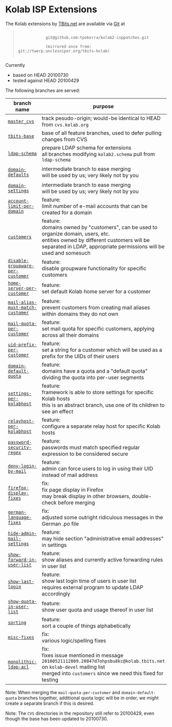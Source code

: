 <html>
	<body>
		<h1>Kolab ISP Extensions</h1>
		<p>The Kolab extensions by
		<a href="http://www.tbits.net/" target="_blank">TBits.net</a>
		are available via
		<a href="http://www.git-scm.com/" target="_blank">Git</a> at</p>
		<blockquote><code>
			git@github.com:tpokorra/kolab2-isppatches.git<br/>
			(mirrored once from: git://twerp.unclesniper.org/tbits-kolab)
		</code></blockquote>
		<p>Currently</p>
		<ul>
			<li>
				based on HEAD 20100730<br />
			</li>
			<li>tested against HEAD 20100429</li>
		</ul>
		<p>The following branches are served:</p>
		<table>
			<thead>
				<tr>
					<th style="width: 250px;">branch name</th>
					<th>purpose</th>
					<th style="width: 200px;">pulls from</th>
				</tr>
			</thead>
			<tbody>
				<tr>
					<td><code><a href="https://github.com/tpokorra/kolab2-isppatches/tree/master_cvs">master_cvs</a></code></td>
					<td>
						track pesudo-origin; would-be identical
						to HEAD from <code>cvs.kolab.org</code>
					</td>
					<td>Kolab CVS</th>
				</tr>
				<tr>
					<td><code><a href="https://github.com/tpokorra/kolab2-isppatches/tree/tbits-base">tbits-base</a></code></td>
					<td>
						base of all feature branches, used to
						defer pulling changes from CVS
					</td>
					<td><code>master</code></th>
				</tr>
				<tr>
					<td><code><a href="https://github.com/tpokorra/kolab2-isppatches/tree/ldap-schema">ldap-schema</a></code></td>
					<td>
						prepare LDAP schema for extensions<br />
						all branches modifying <code>kolab2.schema</code>
						pull from <code>ldap-schema</code>
					</td>
					<td><code>tbits-base</code></th>
				</tr>
				<tr>
					<td><code><a href="https://github.com/tpokorra/kolab2-isppatches/tree/domain-defaults">domain-defaults</a></code></td>
					<td>
						intermediate branch to ease merging<br />
						will be used by us; very likely not by you
					</td>
					<td><code>ldap-schema<br />domain-settings</code></th>
				</tr>
				<tr>
					<td><code><a href="https://github.com/tpokorra/kolab2-isppatches/tree/domain-settings">domain-settings</a></code></td>
					<td>
						intermediate branch to ease merging<br />
						will be used by us; very likely not by you
					</td>
					<td><code>ldap-schema</code></th>
				</tr>
				<tr>
					<td><code><a href="https://github.com/tpokorra/kolab2-isppatches/tree/account-limit-per-domain">account-limit-per-domain</a></code></td>
					<td>
						<span class="bo">feature:</span><br />
						limit number of e-mail accounts that can be created
						for a domain
					</td>
					<td><code>ldap-schema<br />domain-defaults</code></th>
				</tr>
				<tr>
					<td><code><a href="https://github.com/tpokorra/kolab2-isppatches/tree/customers">customers</a></code></td>
					<td>
						<span class="bo">feature:</span><br />
						domains owned by &quot;customers&quot;, can be used
						to organize domain, users, etc.<br />
						entities owned by different customers will be
						separated in LDAP, appropriate permissions will be
						used and somesuch
					</td>
					<td><code>ldap-schema<br />domain-settings<br />monolithic-ldap-acl</code></th>
				</tr>
				<tr>
					<td><code><a href="https://github.com/tpokorra/kolab2-isppatches/tree/disable-groupware-per-customer">disable-groupware-per-customer</a></code></td>
					<td>
						<span class="bo">feature:</span><br />
						disable groupware functionality for specific
						customers
					</td>
					<td><code>customers</code></th>
				</tr>
				<tr>
					<td><code><a href="https://github.com/tpokorra/kolab2-isppatches/tree/home-server-per-customer">home-server-per-customer</a></code></td>
					<td>
						<span class="bo">feature:</span><br />
						set default Kolab home server for a customer
					</td>
					<td><code>customers</code></th>
				</tr>
				<tr>
					<td><code><a href="https://github.com/tpokorra/kolab2-isppatches/tree/mail-alias-must-match-customer">mail-alias-must-match-customer</a></code></td>
					<td>
						<span class="bo">feature:</span><br />
						prevent customers from creating mail aliases
						within domains they do not own
					</td>
					<td><code>customers</code></th>
				</tr>
				<tr>
					<td><code><a href="https://github.com/tpokorra/kolab2-isppatches/tree/mail-quota-per-customer">mail-quota-per-customer</a></code></td>
					<td>
						<span class="bo">feature:</span><br />
						set mail quota for specific customers,
						applying across all their domains
					</td>
					<td><code>customers</code></th>
				</tr>
				<tr>
					<td><code><a href="https://github.com/tpokorra/kolab2-isppatches/tree/uid-prefix-per-customer">uid-prefix-per-customer</a></code></td>
					<td>
						<span class="bo">feature:</span><br />
						set a string for a customer which will be
						used as a prefix for the UIDs of their
						users
					</td>
					<td><code>customers</code></th>
				</tr>
				<tr>
					<td><code><a href="https://github.com/tpokorra/kolab2-isppatches/tree/domain-default-quota">domain-default-quota</a></code></td>
					<td>
						<span class="bo">feature:</span><br />
						domains have a quota and a &quot;default
						quota&quot; dividing the quota into per-user
						segments
					</td>
					<td><code>ldap-schema<br />domain-defaults</code></th>
				</tr>
				<tr>
					<td><code><a href="https://github.com/tpokorra/kolab2-isppatches/tree/settings-per-kolabhost">settings-per-kolabhost</a></code></td>
					<td>
						<span class="bo">feature:</span><br />
						framework is able to store settings for
						specific Kolab hosts<br />
						this is an abstract branch, use one of
						its children to see an effect
					</td>
					<td><code>ldap-schema</code></th>
				</tr>
				<tr>
					<td><code><a href="https://github.com/tpokorra/kolab2-isppatches/tree/relayhost-per-kolabhost">relayhost-per-kolabhost</a></code></td>
					<td>
						<span class="bo">feature:</span><br />
						configure a separate relay host for specific
						Kolab hosts
					</td>
					<td><code>settings-per-kolabhost</code></th>
				</tr>
				<tr>
					<td><code><a href="https://github.com/tpokorra/kolab2-isppatches/tree/password-security-regex">password-security-regex</a></code></td>
					<td>
						<span class="bo">feature:</span><br />
						passwords must match specified regular
						expression to be considered secure
					</td>
					<td><code>ldap-schema</code></th>
				</tr>
				<tr>
					<td><code><a href="https://github.com/tpokorra/kolab2-isppatches/tree/deny-login-by-mail">deny-login-by-mail</a></code></td>
					<td>
						<span class="bo">feature:</span><br />
						admin can force users to log in using
						their UID instead of mail address
					</td>
					<td><code>tbits-base</code></th>
				</tr>
				<tr>
					<td><code><a href="https://github.com/tpokorra/kolab2-isppatches/tree/firefox-display-fixes">firefox-display-fixes</a></code></td>
					<td>
						<span class="bo">fix:</span><br />
						fix page display in Firefox<br />
						may break display in other browsers, double-check before merging
					</td>
					<td><code>tbits-base</code></th>
				</tr>
				<tr>
					<td><code><a href="https://github.com/tpokorra/kolab2-isppatches/tree/german-language-fixes">german-language-fixes</a></code></td>
					<td>
						<span class="bo">fix:</span><br />
						adjusted some outright ridiculous messages
						in the German .po file
					</td>
					<td><code>tbits-base</code></th>
				</tr>
				<tr>
					<td><code><a href="https://github.com/tpokorra/kolab2-isppatches/tree/hide-admin-mail-settings">hide-admin-mail-settings</a></code></td>
					<td>
						<span class="bo">feature:</span><br />
						may hide section &quot;administrative email
						addresses&quot; in settings
					</td>
					<td><code>tbits-base</code></th>
				</tr>
				<tr>
					<td><code><a href="https://github.com/tpokorra/kolab2-isppatches/tree/show-forward-in-user-list">show-forward-in-user-list</a></code></td>
					<td>
						<span class="bo">feature:</span><br />
						show aliases and currently active
						forwarding rules in user list
					</td>
					<td><code>tbits-base</code></th>
				</tr>
				<tr>
					<td><code><a href="https://github.com/tpokorra/kolab2-isppatches/tree/show-last-login">show-last-login</a></code></td>
					<td>
						<span class="bo">feature:</span><br />
						show last login time of users in user list<br />
						requires external program to update LDAP accordingly
					</td>
					<td><code>tbits-base</code></th>
				</tr>
				<tr>
					<td><code><a href="https://github.com/tpokorra/kolab2-isppatches/tree/show-quota-in-user-list">show-quota-in-user-list</a></code></td>
					<td>
						<span class="bo">feature:</span><br />
						show user quota and usage thereof in
						user list
					</td>
					<td><code>tbits-base</code></th>
				</tr>
				<tr>
					<td><code><a href="https://github.com/tpokorra/kolab2-isppatches/tree/sorting">sorting</a></code></td>
					<td>
						<span class="bo">feature:</span><br />
						sort a couple of things alphabetically
					</td>
					<td><code>tbits-base</code></th>
				</tr>
				<tr>
					<td><code><a href="https://github.com/tpokorra/kolab2-isppatches/tree/misc-fixes">misc-fixes</a></code></td>
					<td>
						<span class="bo">fix:</span><br />
						various logic/spelling fixes
					</td>
					<td><code>tbits-base</code></th>
				</tr>
				<tr>
					<td><code><a href="https://github.com/tpokorra/kolab2-isppatches/tree/monolithic-ldap-acl">monolithic-ldap-acl</a></code></td>
					<td>
						<span class="bo">fix:</span><br />
						fixes issue mentioned in message
						<code>20100521112809.20847d7ohpsbu8kc@kolab.tbits.net</code>
						on <code>kolab-devel</code> mailing list<br />
						merged into <code>customers</code> since we need this
						fixed for testing
					</td>
					<td><code>tbits-base</code></th>
				</tr>
			</tbody>
		</table>
		<p><span class="bo">Note:</span> When merging the
		<code>mail-quota-per-customer</code> and
		<code>domain-default-quota</code> branches together,
		additional quota logic will be in order, we might
		create a separate branch if this is desired.</p>
		<p><span class="bo">Note:</span> The <code>CVS</code>
		directories in the repository still refer to
		20100429, even though the base has been updated to
		20100730.</p>
	</body>
</html>
